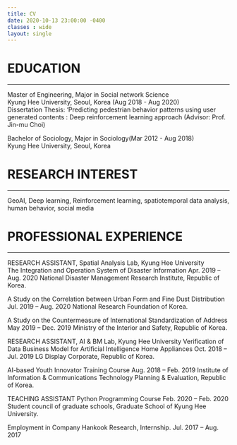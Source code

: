 ```yaml
---
title: CV
date: 2020-10-13 23:00:00 -0400
classes : wide
layout: single
---
```


# EDUCATION
* * *
Master of Engineering, Major in Social network Science  
Kyung Hee University, Seoul, Korea (Aug 2018 - Aug 2020)  
Dissertation Thesis: ‘Predicting pedestrian behavior patterns using user generated contents : Deep reinforcement learning approach (Advisor: Prof. Jin-mu Choi)  

Bachelor of Sociology, Major in Sociology(Mar 2012 - Aug 2018)  
Kyung Hee University, Seoul, Korea  


# RESEARCH INTEREST
* * *
GeoAI, Deep learning, Reinforcement learning, spatiotemporal data analysis, human behavior, social media   

# PROFESSIONAL EXPERIENCE
* * *
RESEARCH ASSISTANT,  Spatial Analysis Lab, Kyung Hee University                                                                                                          
The Integration and Operation System of Disaster Information                                                 Apr. 2019 – Aug. 2020
National Disaster Management Research Institute, Republic of Korea.  

A Study on the Correlation between Urban Form and Fine Dust Distribution                            Jul. 2019 – Aug. 2020
National Research Foundation of Korea.  

A Study on the Countermeasure of International Standardization of Address                            May 2019 – Dec. 2019
Ministry of the Interior and Safety, Republic of Korea.  

RESEARCH ASSISTANT,  AI & BM Lab, Kyung Hee University
Verification of Data Business Model for Artificial Intelligence Home Appliances                        Oct. 2018 – Jul. 2019
LG Display Corporate, Republic of Korea.  

AI-based Youth Innovator Training Course                                                                                 Aug. 2018 – Feb. 2019
Institute of Information & Communications Technology Planning & Evaluation, Republic of Korea.  

TEACHING ASSISTANT 
Python Programming Course                                                                                                       Feb. 2020 – Feb. 2020
Student council of graduate schools, Graduate School of Kyung Hee University.  

Employment in Company
Hankook Research, Internship.                                                                                                        Jul. 2017 – Aug. 2017
